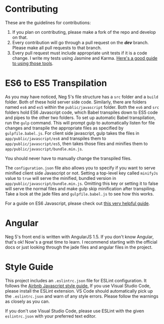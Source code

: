 # Contributing
These are the guidelines for contributions:

1. If you plan on contributing, please make a fork of the repo and develop
on that.
2. Every contribution will go through a pull request on the 
***dev*** branch. Please make all pull requests to that branch. 
3. Every pull request must include appropriate unit tests if it is a code change.
I write my tests using Jasmine and Karma. [Here's a good guide to using those tools](https://scotch.io/tutorials/testing-angularjs-with-jasmine-and-karma-part-1).
 

# ES6 to ES5 Transpilation
As you may have noticed, Neg 5's file structure has a ```src``` folder
and a ```build``` folder. Both of these hold server side code. Similarly,
there are folders named ```es6``` and ```es5``` within the ```public/javascript``` folder.
Both the ```es6``` and ```src``` folders hold ES6 Javascript code, which Babel
transpiles down to ES5 code and pipes to the other two folders. To set up automatic
Babel transpilation, run the ```gulp``` command. This will prompt gulp to
automatically listen for file changes and transpile the appropriate files as specified
by ```gulpfile.babel.js```. For client side javascript, gulp takes the files in ```app/public/javascript/es6``` and
transpiles them to ```app/public/javascript/es5```, then takes those files and minifies them to ```app/public/javascript/bundle.min.js```.

You should never have to manually change the transpiled files.

The ```configuration.json``` file also allows you to specify if you want to serve minified client side Javascript or not. 
Setting a top-level key called ```minifyJs``` value to ```true``` will serve the minified, bundled version in ```app/public/javascript/bundle.min.js```.
Omitting this key or setting it to false will serve the normal files and make gulp skip minification after transpiling.  
Take a look at the jade files and ```gulpfile.babel.js``` to see how this works.  

For a guide on ES6 Javascript, please check out [this very helpful guide](https://github.com/lukehoban/es6features).

# Angular

Neg 5's front end is written with AngularJS 1.5. If you don't know Angular, that's ok!
Now's a great time to learn. I recommend starting with the official docs or just 
looking through the jade files and angular files in the project.

# Style Guide
This project includes an ```.eslintrc.json``` file for ESLint configuration.
It follows the [Airbnb Javascript style guide.](https://github.com/airbnb/javascript)
If you use Visual Studio Code, please install the ESLint extension.
VS Code should automatically pick up the ```.eslintrc.json``` and warn of any
style errors. Please follow the warnings as closely as you can.

If you don't use Visual Studio Code, please use ESLint with the given
```eslintrc.json``` with your preferred text editor.  


